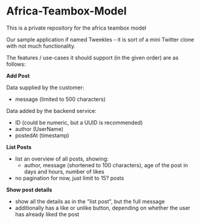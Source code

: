 # Africa-Teambox-Model
This is a private repository for the africa teambox model

Our sample application if named Tweekles - it is sort of a mini Twitter clone with not much functionality.

The features / use-cases it should support (in the given order) are as follows:

**Add Post**

Data supplied by the customer:
* message (limited to 500 characters)

Data added by the backend service:
* ID (could be numeric, but a UUID is recommended)
* author (UserName)
* postedAt (timestamp)

**List Posts**

* list an overview of all posts, showing:
  * author, message (shortened to 100 characters), age of the post in days and hours, number of likes
* no pagination for now, just limit to 15? posts
  
**Show post details**

* show all the details as in the "list post", but the full message
* additionally has a like or unlike button, depending on whether the user has already liked the post
